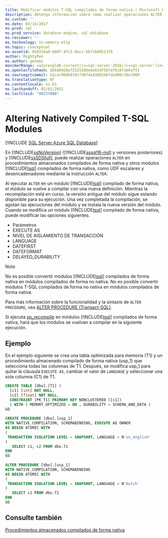 ```yaml
---
title: Modificar módulos T-SQL compilados de forma nativa | Microsoft Docs
description: Obtenga información sobre cómo realizar operaciones ALTER en procedimientos almacenados compilados de forma nativa y en módulos de Transact-SQL compilados de forma nativa en SQL Server y Azure SQL Database.
ms.custom: ''
ms.date: 03/14/2017
ms.prod: sql
ms.prod_service: database-engine, sql-database
ms.reviewer: ''
ms.technology: in-memory-oltp
ms.topic: conceptual
ms.assetid: 010318a0-6807-47c3-8ecc-bb7cb60513f0
author: MightyPen
ms.author: genemi
monikerRange: =azuresqldb-current||>=sql-server-2016||>=sql-server-linux-2017||=azuresqldb-mi-current
ms.openlocfilehash: dbbdb928a72525586ede01df5bfd7618fa66af51
ms.sourcegitcommit: b1cec968b919cfd6f4a438024bfdad00cf8e7080
ms.translationtype: HT
ms.contentlocale: es-ES
ms.lasthandoff: 02/01/2021
ms.locfileid: "99237608"
---
```

# <a name="altering-natively-compiled-t-sql-modules"></a>Altering Natively Compiled T-SQL Modules
[!INCLUDE [SQL Server Azure SQL Database](../../includes/applies-to-version/sql-asdb.md)]

En [!INCLUDE[ssNoVersion](../../includes/ssnoversion-md.md)] ([!INCLUDE[sssql16-md](../../includes/sssql16-md.md)] y versiones posteriores) y [!INCLUDE[ssSDSfull](../../includes/sssdsfull-md.md)], puede realizar operaciones `ALTER` en procedimientos almacenados compilados de forma nativa y otros módulos [!INCLUDE[tsql](../../includes/tsql-md.md)] compilados de forma nativa, como UDF escalares y desencadenadores mediante la instrucción `ALTER`.  
  
Al ejecutar `ALTER` en un módulo [!INCLUDE[tsql](../../includes/tsql-md.md)] compilado de forma nativa, el módulo se vuelve a compilar con una nueva definición. Mientras la recompilación está en curso, la versión antigua del módulo sigue estando disponible para su ejecución. Una vez completada la compilación, se agotan las ejecuciones del módulo y se instala la nueva versión del módulo. Cuando se modifica un módulo [!INCLUDE[tsql](../../includes/tsql-md.md)] compilado de forma nativa, puede modificar las opciones siguientes.  
  
-   Parámetros  
-   EXECUTE AS  
-   NIVEL DE AISLAMIENTO DE TRANSACCIÓN  
-   LANGUAGE  
-   DATEFIRST  
-   DATEFORMAT  
-   DELAYED_DURABILITY  
  
> [!NOTE]  
> No es posible convertir módulos [!INCLUDE[tsql](../../includes/tsql-md.md)] compilados de forma nativa en módulos compilados de forma no nativa. No es posible convertir módulos T-SQL compilados de forma no nativa en módulos compilados de forma nativa.  
  
Para más información sobre la funcionalidad y la sintaxis de `ALTER PROCEDURE`, vea [ALTER PROCEDURE &#40;Transact-SQL&#41;](../../t-sql/statements/alter-procedure-transact-sql.md).  
  
Si ejecuta [sp_recompile](../../relational-databases/system-stored-procedures/sp-recompile-transact-sql.md) en módulos [!INCLUDE[tsql](../../includes/tsql-md.md)] compilados de forma nativa, hará que los módulos se vuelvan a compilar en la siguiente ejecución.  
  
## <a name="example"></a>Ejemplo  
En el ejemplo siguiente se crea una tabla optimizada para memoria (T1) y un procedimiento almacenado compilado de forma nativa (usp_1) que selecciona todas las columnas de T1. Después, se modifica usp_1 para quitar la cláusula `EXECUTE AS`, cambiar el valor de `LANGUAGE` y seleccionar una sola columna (C1) de T1.  
  
```sql  
CREATE TABLE [dbo].[T1] (  
  [c1] [int] NOT NULL,  
  [c2] [float] NOT NULL,  
  CONSTRAINT [PK_T1] PRIMARY KEY NONCLUSTERED ([c1])  
  ) WITH ( MEMORY_OPTIMIZED = ON , DURABILITY = SCHEMA_AND_DATA )  
GO  
  
CREATE PROCEDURE [dbo].[usp_1]  
WITH NATIVE_COMPILATION, SCHEMABINDING, EXECUTE AS OWNER  
AS BEGIN ATOMIC WITH  
(  
 TRANSACTION ISOLATION LEVEL = SNAPSHOT, LANGUAGE = N'us_english'  
)  
   SELECT c1, c2 FROM dbo.T1  
END  
GO  
  
ALTER PROCEDURE [dbo].[usp_1]  
WITH NATIVE_COMPILATION, SCHEMABINDING  
AS BEGIN ATOMIC WITH  
(  
 TRANSACTION ISOLATION LEVEL = SNAPSHOT, LANGUAGE = N'Dutch'  
)  
   SELECT c1 FROM dbo.T1  
END  
GO    
```   
  
## <a name="see-also"></a>Consulte también  
 [Procedimientos almacenados compilados de forma nativa](./a-guide-to-query-processing-for-memory-optimized-tables.md)